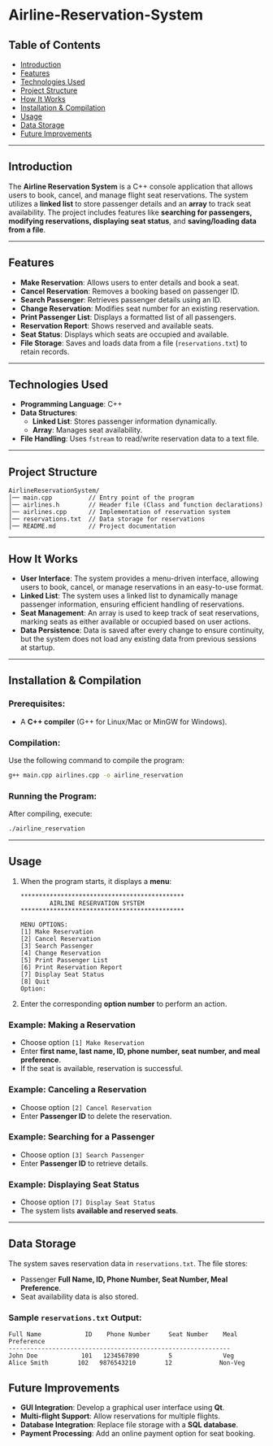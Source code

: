 # Airline-Reservation-System

## Table of Contents
- [Introduction](#introduction)
- [Features](#features)
- [Technologies Used](#technologies-used)
- [Project Structure](#project-structure)
- [How It Works](#how-it-works)
- [Installation & Compilation](#installation--compilation)
- [Usage](#usage)
- [Data Storage](#data-storage)
- [Future Improvements](#future-improvements)

---

## Introduction

The **Airline Reservation System** is a C++ console application that allows users to book, cancel, and manage flight seat reservations. The system utilizes a **linked list** to store passenger details and an **array** to track seat availability. The project includes features like **searching for passengers, modifying reservations, displaying seat status**, and **saving/loading data from a file**.

---

## Features

- **Make Reservation**: Allows users to enter details and book a seat.
- **Cancel Reservation**: Removes a booking based on passenger ID.
- **Search Passenger**: Retrieves passenger details using an ID.
- **Change Reservation**: Modifies seat number for an existing reservation.
- **Print Passenger List**: Displays a formatted list of all passengers.
- **Reservation Report**: Shows reserved and available seats.
- **Seat Status**: Displays which seats are occupied and available.
- **File Storage**: Saves and loads data from a file (`reservations.txt`) to retain records.

---

## Technologies Used

- **Programming Language**: C++
- **Data Structures**:
  - **Linked List**: Stores passenger information dynamically.
  - **Array**: Manages seat availability.
- **File Handling**: Uses `fstream` to read/write reservation data to a text file.

---

## Project Structure

```
AirlineReservationSystem/
│── main.cpp          // Entry point of the program
│── airlines.h        // Header file (Class and function declarations)
│── airlines.cpp      // Implementation of reservation system
│── reservations.txt  // Data storage for reservations
│── README.md         // Project documentation
```

---

## How It Works
- **User Interface**: The system provides a menu-driven interface, allowing users to book, cancel, or manage reservations in an easy-to-use format.
- **Linked List**: The system uses a linked list to dynamically manage passenger information, ensuring efficient handling of reservations.
- **Seat Management**: An array is used to keep track of seat reservations, marking seats as either available or occupied based on user actions.
- **Data Persistence**: Data is saved after every change to ensure continuity, but the system does not load any existing data from previous sessions at startup.

---

## Installation & Compilation

### Prerequisites:
- A **C++ compiler** (G++ for Linux/Mac or MinGW for Windows).

### Compilation:
Use the following command to compile the program:

```sh
g++ main.cpp airlines.cpp -o airline_reservation
```

### Running the Program:
After compiling, execute:

```sh
./airline_reservation
```

---

## Usage

1. When the program starts, it displays a **menu**:
   ```
   *********************************************
           AIRLINE RESERVATION SYSTEM
   *********************************************

   MENU OPTIONS:
   [1] Make Reservation
   [2] Cancel Reservation
   [3] Search Passenger
   [4] Change Reservation
   [5] Print Passenger List
   [6] Print Reservation Report
   [7] Display Seat Status
   [8] Quit
   Option:
   ```
2. Enter the corresponding **option number** to perform an action.

### Example: Making a Reservation
- Choose option `[1] Make Reservation`
- Enter **first name, last name, ID, phone number, seat number, and meal preference**.
- If the seat is available, reservation is successful.

### Example: Canceling a Reservation
- Choose option `[2] Cancel Reservation`
- Enter **Passenger ID** to delete the reservation.

### Example: Searching for a Passenger
- Choose option `[3] Search Passenger`
- Enter **Passenger ID** to retrieve details.

### Example: Displaying Seat Status
- Choose option `[7] Display Seat Status`
- The system lists **available and reserved seats**.

---

## Data Storage

The system saves reservation data in `reservations.txt`. The file stores:
- Passenger **Full Name, ID, Phone Number, Seat Number, Meal Preference**.
- Seat availability data is also stored.

### Sample `reservations.txt` Output:
```
Full Name            ID    Phone Number     Seat Number    Meal Preference
-------------------------------------------------------------
John Doe            101   1234567890        5              Veg
Alice Smith        102   9876543210        12             Non-Veg
```


## Future Improvements

- **GUI Integration**: Develop a graphical user interface using **Qt**.
- **Multi-flight Support**: Allow reservations for multiple flights.
- **Database Integration**: Replace file storage with a **SQL database**.
- **Payment Processing**: Add an online payment option for seat booking.
